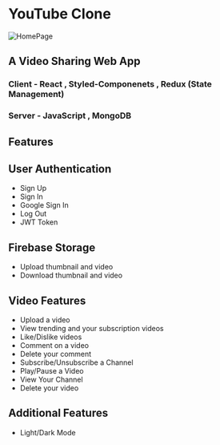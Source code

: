 # YouTube Clone
![HomePage](https://imgur.com/kQGTQF3)

## A Video Sharing Web App
### Client - React , Styled-Componenets , Redux (State Management)
### Server - JavaScript , MongoDB

## Features 
## User Authentication
- Sign Up
- Sign In
- Google Sign In
- Log Out
- JWT Token

## Firebase Storage
- Upload thumbnail and video
- Download thumbnail and video
  
## Video Features
- Upload a video
- View trending and your subscription videos
- Like/Dislike videos
- Comment on a video
- Delete your comment
- Subscribe/Unsubscribe a Channel
- Play/Pause a Video
- View Your Channel
- Delete your video

## Additional Features
- Light/Dark Mode
